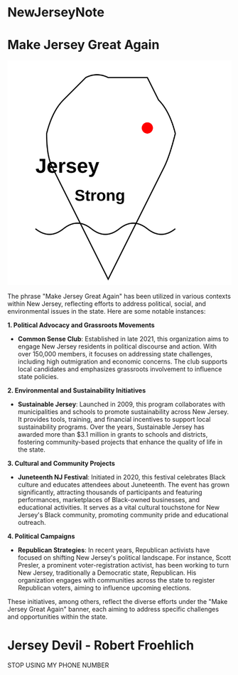 # NewJerseyNote

# Make Jersey Great Again

![Jersey Strong](Jersey%20Strong.svg)

The phrase "Make Jersey Great Again" has been utilized in various contexts within New Jersey, reflecting efforts to address political, social, and environmental issues in the state. Here are some notable instances:

**1. Political Advocacy and Grassroots Movements**

- **Common Sense Club**: Established in late 2021, this organization aims to engage New Jersey residents in political discourse and action. With over 150,000 members, it focuses on addressing state challenges, including high outmigration and economic concerns. The club supports local candidates and emphasizes grassroots involvement to influence state policies. 

**2. Environmental and Sustainability Initiatives**

- **Sustainable Jersey**: Launched in 2009, this program collaborates with municipalities and schools to promote sustainability across New Jersey. It provides tools, training, and financial incentives to support local sustainability programs. Over the years, Sustainable Jersey has awarded more than $3.1 million in grants to schools and districts, fostering community-based projects that enhance the quality of life in the state. 

**3. Cultural and Community Projects**

- **Juneteenth NJ Festival**: Initiated in 2020, this festival celebrates Black culture and educates attendees about Juneteenth. The event has grown significantly, attracting thousands of participants and featuring performances, marketplaces of Black-owned businesses, and educational activities. It serves as a vital cultural touchstone for New Jersey's Black community, promoting community pride and educational outreach. 

**4. Political Campaigns**

- **Republican Strategies**: In recent years, Republican activists have focused on shifting New Jersey's political landscape. For instance, Scott Presler, a prominent voter-registration activist, has been working to turn New Jersey, traditionally a Democratic state, Republican. His organization engages with communities across the state to register Republican voters, aiming to influence upcoming elections. 

These initiatives, among others, reflect the diverse efforts under the "Make Jersey Great Again" banner, each aiming to address specific challenges and opportunities within the state.

# Jersey Devil - Robert Froehlich

STOP USING MY PHONE NUMBER
